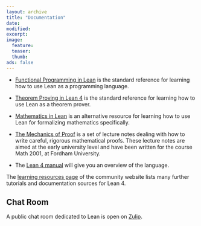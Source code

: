 ```yaml
---
layout: archive
title: "Documentation"
date:
modified:
excerpt:
image:
  feature:
  teaser:
  thumb:
ads: false
---
```


- [Functional Programming in Lean](/functional_programming_in_lean/) is the standard reference for learning how to use Lean as a programming language.

- [Theorem Proving in Lean 4](/theorem_proving_in_lean4/) is the standard reference for learning how to use Lean as a theorem prover.

- [Mathematics in Lean](https://leanprover-community.github.io/mathematics_in_lean/index.html) is an alternative resource for learning how to use Lean for formalizing mathematics specifically.

- [The Mechanics of Proof](https://hrmacbeth.github.io/math2001/) is a set of lecture notes dealing with how to write careful, rigorous mathematical proofs.
These lecture notes are aimed at the early university level and have been written for the course Math 2001, at Fordham University.

- The [Lean 4 manual](/lean4/doc/) will give you an overview of the language.

The [learning resources page](https://leanprover-community.github.io/learn.html) of the community website lists many further tutorials and documentation sources for Lean 4.

## Chat Room

A public chat room dedicated to Lean is open on [Zulip](https://leanprover.zulipchat.com/).
